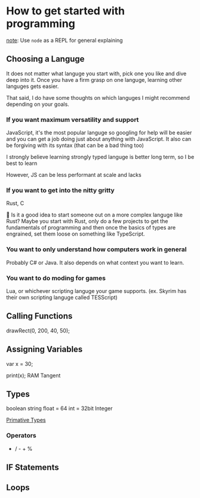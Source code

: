 # How to get started with programming

[note](note.md): Use `node` as a REPL for general explaining

## Choosing a Languge

It does not matter what languge you start with, pick one you like and dive 
deep into it. Once you have a firm grasp on one languge, learning other languges
gets easier.

That said, I do have some thoughts on which languges I might recommend 
depending on your goals.


### If you want maximum versatility and support
JavaScript, it's the most popular languge so googling for help will be easier 
and you can get a job doing just about anything with JavaScript. It also can be 
forgiving with its syntax (that can be a bad thing too)

I strongly believe learning strongly typed languge is better long term, so I 
be best to learn 

However, JS can be less performant at scale and lacks 


### If you want to get into the nitty gritty
Rust, 
C

🤔 Is it a good idea to start someone out on a more complex languge like Rust?
Maybe you start with Rust, only do a few projects to get the fundamentals of
programming and then once the basics of types are engrained, set them loose
on something like TypeScript.

### You want to only understand how computers work in general
Probably C# or Java. It also depends on what context you want to learn.

### You want to do moding for games
Lua, or whichever scripting languge your game supports. (ex. Skyrim has their own
scripting languge called TESScript)

## Calling Functions

drawRect(0, 200, 40, 50);

## Assigning Variables

var x = 30;

print(x);
RAM Tangent

## Types

boolean
string
float = 64 
int = 32bit Integer

[Primative Types](primative-types.md)

### Operators
* / - + %

## IF Statements




## Loops



